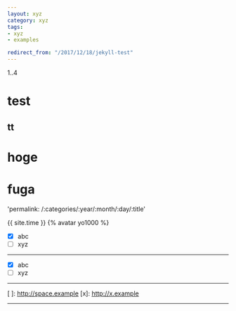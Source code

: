 ```yaml
---
layout: xyz
category: xyz
tags:
- xyz
- examples

redirect_from: "/2017/12/18/jekyll-test"
---
```


1..4

# test

## tt

# hoge

# fuga

'permalink: /:categories/:year/:month/:day/:title'

{{ site.time }}
{% avatar yo1000 %}

- [x] abc
- [ ] xyz

----

-[x] abc
-[ ] xyz

----

[ ]: http://space.example
[x]: http://x.example

----

